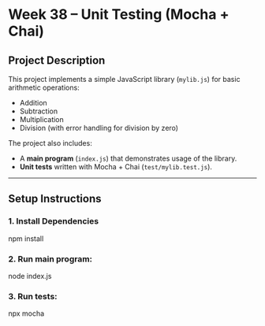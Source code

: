 # Week 38 – Unit Testing (Mocha + Chai)

##  Project Description
This project implements a simple JavaScript library (`mylib.js`) for basic arithmetic operations:
- Addition
- Subtraction
- Multiplication
- Division (with error handling for division by zero)

The project also includes:
- A **main program** (`index.js`) that demonstrates usage of the library.
- **Unit tests** written with Mocha + Chai (`test/mylib.test.js`).

---

##  Setup Instructions

### 1. Install Dependencies
npm install

### 2. Run main program:
node index.js

### 3. Run tests:
npx mocha

